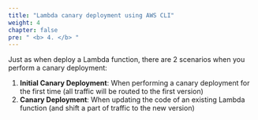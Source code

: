 ```yaml
---
title: "Lambda canary deployment using AWS CLI"
weight: 4
chapter: false
pre: " <b> 4. </b> "
---
```


Just as when deploy a Lambda function, there are 2 scenarios when you perform a canary deployment:

1. **Initial Canary Deployment**: When performing a canary deployment for the first time (all traffic will be routed to the first version)
2. **Canary Deployment**: When updating the code of an existing Lambda function (and shift a part of traffic to the new version)
